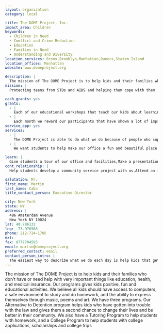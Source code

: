 ```yaml
---
layout: organization
category: local

title: The DOME Project, Inc.
impact_area: Children
keywords: 
  - Children in Need
  - Conflict and Crime Reduction
  - Education
  - Families in Need
  - Understanding and Diversity
location_services: Bronx,Brooklyn,Manhattan,Queens,Staten Island
location_offices: Manhattan
website: www.domeproject.org

description: |
  The mission of The DOME Project is to help kids and their families who don't have or need help with very important things like education, health, and medical insurance.   Our programs gives kids positive, fun and educational activities. We believe all kids should have access to computers, a safe environment to study and do homework, and the ability to express themselves through music, poems and art.  We have three programs. Our Alternative to Detention program helps kids who have gotten into  trouble with the law and gives them a second chance to change their lives and be better in their community. We also have a Tutoring Program to help students with homework, and a College Program to help students with college applications, scholarships and college trips
mission: |
  Protecting teens from STDs and AIDS and helping them cope with them

cash_grants: yes
grants: 
  - |
    Each of our educational workshops that teach our kids about learning important skills like managing time and how to deal with anger costs $50 a session, so a $500 grant can cover the cost of 10 educational workshops.
  - |
    Each month we reward our participants that have shown a lot of improvement a movie ticket to go see a film for free to recognize their hard work in the Alternative to Detention program. Most of our participants cannot afford to see a movie because they don't have money to spend on most things. Each ticket costs $10.00 so a $300 grant would buy 30 tickets to give to our kids for free.
service_opp: yes
services: 
  - |
    The DOME Project is able to do what we do because of people who support us and give us money, books, and other things for our kids. We always make sure to thank them. With the help of students, we can send thank you letters to all of our supporters. We think that hand written letters will make the people who help us feel special.
  - |
    We want students to help make our office a fun and beautiful place to work and visit. With art work made by students that we can hang on our walls, we hope to make our office a better place to work and visit. We hope the attention will also bring in people who want to find out more about what we do.

learn: |
  Give students a tour of our office and facilities,Make a presentation about our organization,Speak over the phone about our work
cont_relationship: |
  Help students develop a community service project with us,Attend an in-school Check Award Assembly if we receive a grant,Help students tell local newspapers and media about their grant and/or project with us,Educate the school by leading a workshop,Collect pennies during the Penny Harvest next fall

salutation: Mr.
first_name: Martin
last_name: Caba
title_contact_person: Executive Director

city: New York
state: NY
address: |
  486 Amsterdam Avenue  
  New York NY 10024
lat: 40.786132
lng: -73.976568
phone: 212-724-1780
ext: 
fax: 8777704593
email: martin@domeproject.org
preferred_contact: email
contact_person_intro: |
  The easiest way to describe what we do each day is help kids that get into trouble with the police. We help them to see that going to school is the best way to stay out of trouble. We go with them and their families to court and tell the judge about how they are doing at school, at home and in our group. I have been at The DOME for 3 years. I love my job. I think that most kids who get involved in gangs and do bad things deserve a second chance to change their ways and realize that being good is the way to be. We received 4 grants last year from an elementary school in the Bronx and one in Bedford Stuyvesant in Brooklyn. The kids in those schools wanted to help The DOME because they felt that gangs and violence were the most serious concerns they had in their communities.
---
```

The mission of The DOME Project is to help kids and their families who don't have or need help with very important things like education, health, and medical insurance.   Our programs gives kids positive, fun and educational activities. We believe all kids should have access to computers, a safe environment to study and do homework, and the ability to express themselves through music, poems and art.  We have three programs. Our Alternative to Detention program helps kids who have gotten into  trouble with the law and gives them a second chance to change their lives and be better in their community. We also have a Tutoring Program to help students with homework, and a College Program to help students with college applications, scholarships and college trips